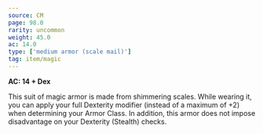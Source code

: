 ```yaml
---
source: CM
page: 98.0
rarity: uncommon
weight: 45.0
ac: 14.0
type: ['medium armor (scale mail)']
tag: item/magic
---
```


**AC: 14 + Dex**

This suit of magic armor is made from shimmering scales. While wearing it, you can apply your full Dexterity modifier (instead of a maximum of +2) when determining your Armor Class. In addition, this armor does not impose disadvantage on your Dexterity (Stealth) checks.


